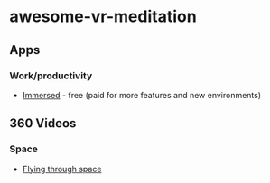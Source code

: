 # awesome-vr-meditation

## Apps

### Work/productivity
* [Immersed](https://immersed.com/) - free (paid for more features and new environments)

## 360 Videos
### Space
* [Flying through space](https://www.youtube.com/watch?v=gT946e-hZoY)
